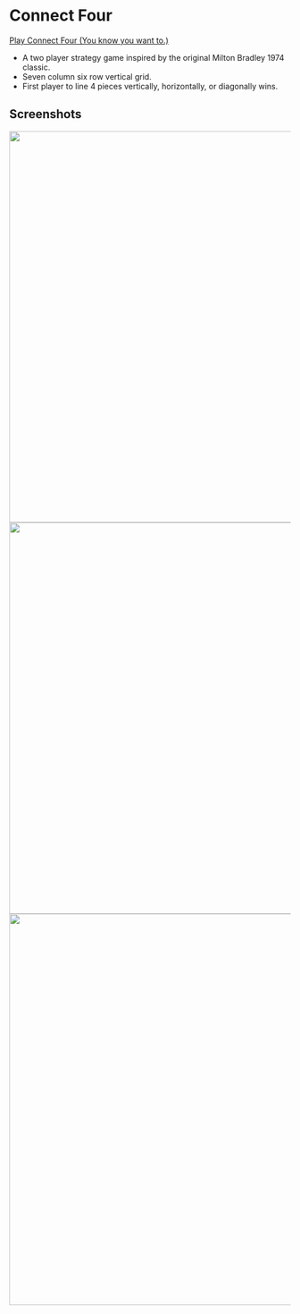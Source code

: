 # Connect Four

[Play Connect Four (You know you want to.)](https://aaguilarvf39.github.io/Connect-Four/)

* A two player strategy game inspired by the original Milton Bradley 1974 classic.
* Seven column six row vertical grid.
* First player to line 4 pieces vertically, horizontally, or diagonally wins.

## Screenshots

<img src="https://i.imgur.com/r7vvT4W.jpg" width="700" >

<img src="https://i.imgur.com/hDnXOTh.jpg" width="700">

<img src="https://i.imgur.com/Isiec4E.jpg" width="700">
